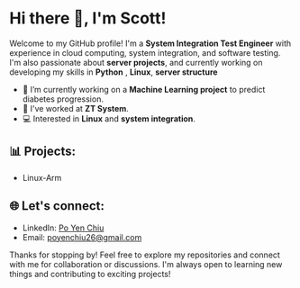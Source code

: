# Hi there 👋, I'm Scott!

Welcome to my GitHub profile! I'm a **System Integration Test Engineer** with experience in cloud computing, system integration, and software testing. I'm also passionate about **server projects**, and currently working on developing my skills in **Python** , **Linux**, **server structure**

- 🔭 I’m currently working on a **Machine Learning project** to predict diabetes progression.
- 💼 I've worked at **ZT System**.
- 💻 Interested in **Linux** and **system integration**.
  
## 📊 Projects:
- Linux-Arm 

  
## 🌐 Let's connect:
- LinkedIn: [Po Yen Chiu](www.linkedin.com/in/po-yen-chiu-7b8902247)
- Email: [poyenchiu26@gmail.com](mailto:poyenchiu26@gmail.com)

Thanks for stopping by! Feel free to explore my repositories and connect with me for collaboration or discussions. I'm always open to learning new things and contributing to exciting projects!

